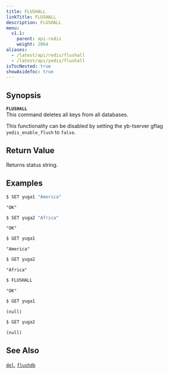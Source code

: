 ```yaml
---
title: FLUSHALL
linkTitle: FLUSHALL
description: FLUSHALL
menu:
  v1.1:
    parent: api-redis
    weight: 2064
aliases:
  - /latest/api/redis/flushall
  - /latest/api/yedis/flushall
isTocNested: true
showAsideToc: true
---
```


## Synopsis
<b>`FLUSHALL`</b><br>
This command deletes all keys from all databases.

This functionality can be disabled by setting the yb-tserver gflag `yedis_enable_flush` to `false`.

## Return Value
Returns status string.

## Examples

```sh
$ SET yuga1 "America"
```

```
"OK"
```

```sh
$ SET yuga2 "Africa"
```

```
"OK"
```

```sh
$ GET yuga1
```

```
"America"
```

```sh
$ GET yuga2
```

```
"Africa"
```

```sh
$ FLUSHALL
```

```
"OK"
```

```sh
$ GET yuga1
```

```
(null)
```

```sh
$ GET yuga2
```

```
(null)
```

## See Also
[`del`](../del/), [`flushdb`](../flushdb/)
